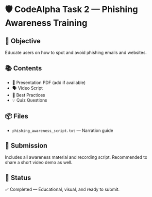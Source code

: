 # 🛡️ CodeAlpha Task 2 — Phishing Awareness Training

## 📌 Objective
Educate users on how to spot and avoid phishing emails and websites.

## 📚 Contents
- 📑 Presentation PDF (add if available)
- 🗣️ Video Script
- 🎯 Best Practices
- 💡 Quiz Questions

## 📦 Files
- `phishing_awareness_script.txt` — Narration guide

## 🔗 Submission
Includes all awareness material and recording script. Recommended to share a short video demo as well.

## 🏁 Status
✅ Completed — Educational, visual, and ready to submit.
